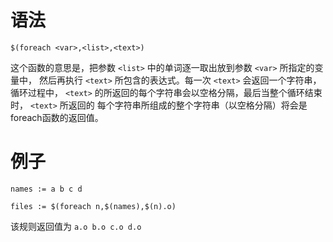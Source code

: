 # 语法
```
$(foreach <var>,<list>,<text>)
```
这个函数的意思是，把参数 ``<list>`` 中的单词逐一取出放到参数 ``<var>`` 所指定的变量中，
然后再执行 ``<text>`` 所包含的表达式。每一次 ``<text>`` 会返回一个字符串，循环过程中，
``<text>`` 的所返回的每个字符串会以空格分隔，最后当整个循环结束时， ``<text>`` 所返回的
每个字符串所组成的整个字符串（以空格分隔）将会是foreach函数的返回值。

# 例子
```
names := a b c d

files := $(foreach n,$(names),$(n).o)
```
该规则返回值为 ``a.o b.o c.o d.o``
